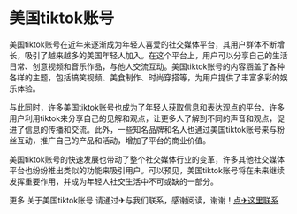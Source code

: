 # 美国tiktok账号

美国tiktok账号在近年来逐渐成为年轻人喜爱的社交媒体平台，其用户群体不断增长，吸引了越来越多的美国年轻人加入。在这个平台上，用户可以分享自己的生活日常、创意视频和音乐作品，与他人交流互动。美国tiktok账号的内容涵盖了各种各样的主题，包括搞笑视频、美食制作、时尚穿搭等，为用户提供了丰富多彩的娱乐体验。

与此同时，许多美国tiktok账号也成为了年轻人获取信息和表达观点的平台。许多用户利用tiktok来分享自己的见解和观点，让更多人了解到不同的声音和观点，促进了信息的传播和交流。此外，一些知名品牌和名人也通过美国tiktok账号来与粉丝互动，推广自己的产品和活动，增加了平台的商业价值。

美国tiktok账号的快速发展也带动了整个社交媒体行业的变革，许多其他社交媒体平台也纷纷推出类似的功能来吸引用户。可以预见，美国tiktok账号将在未来继续发挥重要作用，并成为年轻人社交生活中不可或缺的一部分。

更多 关于美国tiktok账号 请通过✈与我们联系，感谢阅读，谢谢！[点✈这里联系](https://111.k02.cc)
